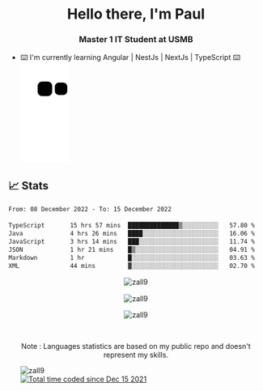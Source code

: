 <h1 align="center">Hello there, I'm Paul</h1> 
<h3 align="center">Master 1 IT Student at USMB </h3>

- ⌨️ I'm currently learning Angular | NestJs | NextJs | TypeScript ⌨️
![Alt text](https://raw.githubusercontent.com/zall9/zall9/output/github-contribution-grid-snake.svg)

## 📈 Stats



<!--START_SECTION:waka-->

```text
From: 08 December 2022 - To: 15 December 2022

TypeScript       15 hrs 57 mins  ██████████████▒░░░░░░░░░░   57.80 %
Java             4 hrs 26 mins   ████░░░░░░░░░░░░░░░░░░░░░   16.06 %
JavaScript       3 hrs 14 mins   ███░░░░░░░░░░░░░░░░░░░░░░   11.74 %
JSON             1 hr 21 mins    █▒░░░░░░░░░░░░░░░░░░░░░░░   04.91 %
Markdown         1 hr            █░░░░░░░░░░░░░░░░░░░░░░░░   03.63 %
XML              44 mins         ▓░░░░░░░░░░░░░░░░░░░░░░░░   02.70 %
```

<!--END_SECTION:waka-->
<p align="center">
  <img align="center" src="https://github-readme-stats.vercel.app/api?username=zall9&show_icons=true&locale=en&theme=tokyonight " alt="zall9" />
</p>
<p  align="center"><img align="center" src="https://github-readme-streak-stats.herokuapp.com/?user=zall9&theme=tokyonight" alt="zall9" /></p>
<p  align="center"><img align="center" src="https://github-readme-stats.vercel.app/api/top-langs?username=zall9&show_icons=true&locale=en&layout=compact&theme=tokyonight" alt="zall9" /></p>
<br>
<p  align="center">Note : Languages statistics are based on my public repo and doesn't represent my skills.</p>
<p>
  <ul style="list-style-type: none;">
    <li align="left"><img src="https://komarev.com/ghpvc/?username=zall9&label=Profile%20views&color=0e75b6&style=for-the-badge" alt="zall9" /></li>
    <li align="left"> <a href="https://wakatime.com/@7e787948-bc72-4702-af7b-d57420a332e8"><img src="https://wakatime.com/badge/user/7e787948-bc72-4702-af7b-d57420a332e8.svg?style=for-the-badge" alt="Total time coded since Dec 15 2021" /></a> </li>
  </ul>
</p>

